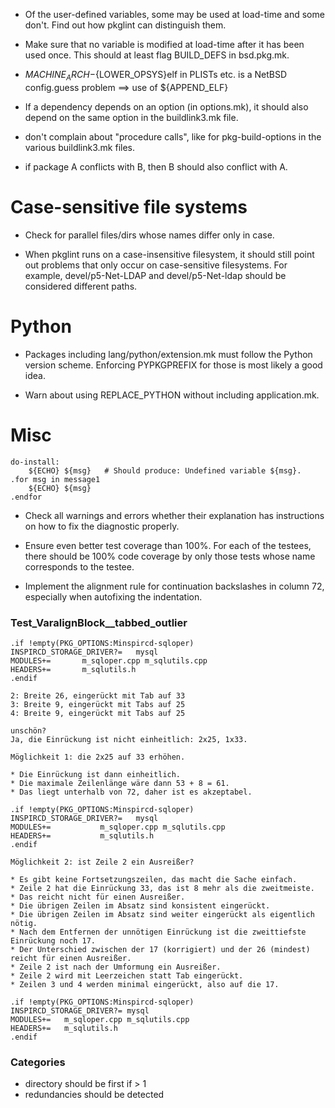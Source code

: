 * Of the user-defined variables, some may be used at load-time and some
  don't. Find out how pkglint can distinguish them.

* Make sure that no variable is modified at load-time after it has been
  used once. This should at least flag BUILD_DEFS in bsd.pkg.mk.

* ${MACHINE_ARCH}-${LOWER_OPSYS}elf in PLISTs etc. is a NetBSD config.guess
  problem ==> use of ${APPEND_ELF}

* If a dependency depends on an option (in options.mk), it should also
  depend on the same option in the buildlink3.mk file.

* don't complain about "procedure calls", like for pkg-build-options in
  the various buildlink3.mk files.

* if package A conflicts with B, then B should also conflict with A.

# Case-sensitive file systems

* Check for parallel files/dirs whose names differ only in case.

* When pkglint runs on a case-insensitive filesystem, it should still
  point out problems that only occur on case-sensitive filesystems. For
  example, devel/p5-Net-LDAP and devel/p5-Net-ldap should be considered
  different paths.

# Python

* Packages including lang/python/extension.mk must follow the Python version
  scheme. Enforcing PYPKGPREFIX for those is most likely a good idea.

* Warn about using REPLACE_PYTHON without including application.mk.

# Misc

```
do-install:
	${ECHO} ${msg}   # Should produce: Undefined variable ${msg}.
.for msg in message1
	${ECHO} ${msg}
.endfor
```

* Check all warnings and errors whether their explanation has instructions
  on how to fix the diagnostic properly.

* Ensure even better test coverage than 100%.
  For each of the testees, there should be 100% code coverage by
  only those tests whose name corresponds to the testee.

* Implement the alignment rule for continuation backslashes in column 72,
  especially when autofixing the indentation.

### Test_VaralignBlock__tabbed_outlier
 
~~~
.if !empty(PKG_OPTIONS:Minspircd-sqloper)
INSPIRCD_STORAGE_DRIVER?=	mysql
MODULES+=		m_sqloper.cpp m_sqlutils.cpp
HEADERS+=		m_sqlutils.h
.endif

2: Breite 26, eingerückt mit Tab auf 33
3: Breite 9, eingerückt mit Tabs auf 25
4: Breite 9, eingerückt mit Tabs auf 25

unschön?
Ja, die Einrückung ist nicht einheitlich: 2x25, 1x33.

Möglichkeit 1: die 2x25 auf 33 erhöhen.

* Die Einrückung ist dann einheitlich.
* Die maximale Zeilenlänge wäre dann 53 + 8 = 61.
* Das liegt unterhalb von 72, daher ist es akzeptabel.

.if !empty(PKG_OPTIONS:Minspircd-sqloper)
INSPIRCD_STORAGE_DRIVER?=	mysql
MODULES+=			m_sqloper.cpp m_sqlutils.cpp
HEADERS+=			m_sqlutils.h
.endif

Möglichkeit 2: ist Zeile 2 ein Ausreißer?

* Es gibt keine Fortsetzungszeilen, das macht die Sache einfach.
* Zeile 2 hat die Einrückung 33, das ist 8 mehr als die zweitmeiste.
* Das reicht nicht für einen Ausreißer.
* Die übrigen Zeilen im Absatz sind konsistent eingerückt.
* Die übrigen Zeilen im Absatz sind weiter eingerückt als eigentlich nötig.
* Nach dem Entfernen der unnötigen Einrückung ist die zweittiefste Einrückung noch 17.
* Der Unterschied zwischen der 17 (korrigiert) und der 26 (mindest) reicht für einen Ausreißer.
* Zeile 2 ist nach der Umformung ein Ausreißer.
* Zeile 2 wird mit Leerzeichen statt Tab eingerückt.
* Zeilen 3 und 4 werden minimal eingerückt, also auf die 17.

.if !empty(PKG_OPTIONS:Minspircd-sqloper)
INSPIRCD_STORAGE_DRIVER?= mysql
MODULES+=	m_sqloper.cpp m_sqlutils.cpp
HEADERS+=	m_sqlutils.h
.endif
~~~

### Categories

* directory should be first if > 1
* redundancies should be detected
